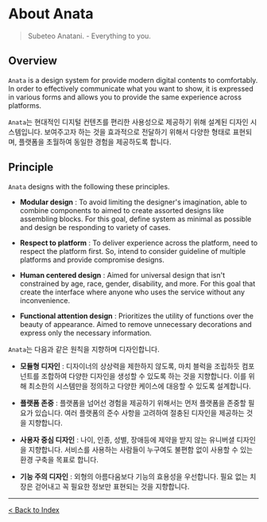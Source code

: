 # About Anata

> Subeteo Anatani. - Everything to you.

## Overview

`Anata` is a design system for provide modern digital contents to comfortably. In order to effectively communicate what you want to show, it is expressed in various forms and allows you to provide the same experience across platforms.

`Anata`는 현대적인 디지털 컨텐츠를 편리한 사용성으로 제공하기 위해 설계된 디자인 시스템입니다. 보여주고자 하는 것을 효과적으로 전달하기 위해서 다양한 형태로 표현되며, 플랫폼을 초월하여 동일한 경험을 제공하도록 합니다.

## Principle

`Anata` designs with the following these principles.

- **Modular design** : To avoid limiting the designer's imagination, able to combine components to aimed to create assorted designs like assembling blocks. For this goal, define system as minimal as possible and design be responding to variety of cases.

- **Respect to platform** : To deliver experience across the platform, need to respect the platform first. So, intend to consider guideline of multiple platforms and provide compromise designs.

- **Human centered design** : Aimed for universal design that isn't constrained by age, race, gender, disability, and more. For this goal that create the interface where anyone who uses the service without any inconvenience.

- **Functional attention design** : Prioritizes the utility of functions over the beauty of appearance. Aimed to remove unnecessary decorations and express only the necessary information.

`Anata`는 다음과 같은 원칙을 지향하며 디자인합니다.

- **모듈형 디자인** : 디자이너의 상상력을 제한하지 않도록, 마치 블럭을 조립하듯 컴포넌트를 조합하여 다양한 디자인을 생성할 수 있도록 하는 것을 지향합니다. 이를 위해 최소한의 시스템만을 정의하고 다양한 케이스에 대응할 수 있도록 설계합니다.

- **플랫폼 존중** : 플랫폼을 넘어선 경험을 제공하기 위해서는 먼저 플랫폼을 존중할 필요가 있습니다. 여러 플랫폼의 준수 사항을 고려하여 절충된 디자인을 제공하는 것을 지향합니다.

- **사용자 중심 디자인** : 나이, 인종, 성별, 장애등에 제약을 받지 않는 유니버셜 디자인을 지향합니다. 서비스를 사용하는 사람들이 누구여도 불편함 없이 사용할 수 있는 환경 구축을 목표로 합니다.

- **기능 주의 디자인** : 외형의 아름다움보다 기능의 효용성을 우선합니다. 필요 없는 치장은 걷어내고 꼭 필요한 정보만 표현되는 것을 지향합니다.

---

[< Back to Index](../Readme.md)